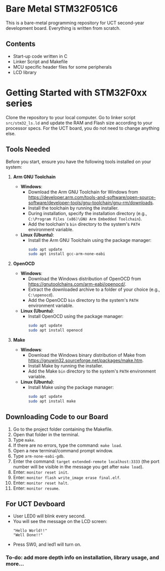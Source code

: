 
# Bare Metal STM32F051C6

This is a bare-metal programming repository for UCT second-year development board. Everything is written from scratch.

## Contents
- Start-up code written in C
- Linker Script and Makefile
- MCU specific header files for some peripherals
- LCD library

# Getting Started with STM32F0xx series

Clone the repository to your local computer. Go to linker script `src/stm32_ls.ld` and update the RAM and Flash size according to your processor specs. For the UCT board, you do not need to change anything else.

## Tools Needed

Before you start, ensure you have the following tools installed on your system:

1. **Arm GNU Toolchain**
   - **Windows**:
     - Download the Arm GNU Toolchain for Windows from https://developer.arm.com/tools-and-software/open-source-software/developer-tools/gnu-toolchain/gnu-rm/downloads.
     - Install the toolchain by running the installer.
     - During installation, specify the installation directory (e.g., `C:\Program Files (x86)\GNU Arm Embedded Toolchain`).
     - Add the toolchain's `bin` directory to the system's `PATH` environment variable.
   - **Linux (Ubuntu)**:
     - Install the Arm GNU Toolchain using the package manager:
       ```bash
       sudo apt update
       sudo apt install gcc-arm-none-eabi
       ```

2. **OpenOCD**
   - **Windows**:
     - Download the Windows distribution of OpenOCD from https://gnutoolchains.com/arm-eabi/openocd/.
     - Extract the downloaded archive to a folder of your choice (e.g., `C:\openocd`).
     - Add the OpenOCD `bin` directory to the system's `PATH` environment variable.
   - **Linux (Ubuntu)**:
     - Install OpenOCD using the package manager:
       ```bash
       sudo apt update
       sudo apt install openocd
       ```

3. **Make**
   - **Windows**:
     - Download the Windows binary distribution of Make from https://gnuwin32.sourceforge.net/packages/make.htm.
     - Install Make by running the installer.
     - Add the Make `bin` directory to the system's `PATH` environment variable.
   - **Linux (Ubuntu)**:
     - Install Make using the package manager:
       ```bash
       sudo apt update
       sudo apt install make
       ```

## Downloading Code to our Board

1. Go to the project folder containing the Makefile.
2. Open that folder in the terminal.
3. Type `make`.
4. If there are no errors, type the command: `make load`.
5. Open a new terminal/command prompt window.
6. Type `arm-none-eabi-gdb`.
7. Enter the command: `target extended-remote localhost:3333` (the port number will be visible in the message you get after `make load`).
8. Enter: `monitor reset init`.
9. Enter: `monitor flash write_image erase final.elf`.
10. Enter: `monitor reset halt`.
11. Enter: `monitor resume`.

## For UCT Devboard

- User LED0 will blink every second.
- You will see the message on the LCD screen:
  ```
  "Hello World!!"
  "Well Done!!"
  ```
- Press SW0, and led1 will turn on.

### To-do: add more depth info on installation, library usage, and more...
